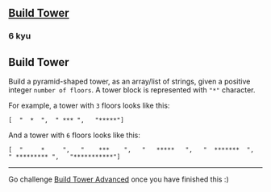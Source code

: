 <h2><a href=https://www.codewars.com/kata/576757b1df89ecf5bd00073b/train/csharp target="_blank">Build Tower</a></h2><h3>6 kyu</h3><h2 id="build-tower">Build Tower</h2><p>Build a pyramid-shaped tower, as an array/list of strings, given a positive integer <code>number of floors</code>. A tower block is represented with <code>"*"</code> character.</p><p>For example, a tower with <code>3</code> floors looks like this:</p><pre><code>[  "  *  ",  " *** ",   "*****"]</code></pre><p>And a tower with <code>6</code> floors looks like this:</p><pre><code>[  "     *     ",   "    ***    ",   "   *****   ",   "  *******  ",   " ********* ",   "***********"]</code></pre><hr><p>Go challenge <a href="https://www.codewars.com/kata/57675f3dedc6f728ee000256" data-turbolinks="false" target="_blank">Build Tower Advanced</a> once you have finished this :)</p>